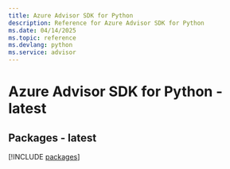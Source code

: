 ```yaml
---
title: Azure Advisor SDK for Python
description: Reference for Azure Advisor SDK for Python
ms.date: 04/14/2025
ms.topic: reference
ms.devlang: python
ms.service: advisor
---
```

# Azure Advisor SDK for Python - latest
## Packages - latest
[!INCLUDE [packages](advisor-index.md)]
